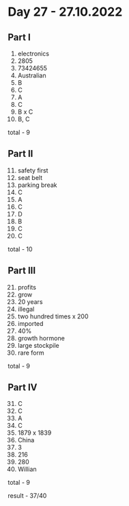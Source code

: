 # Day 27 - 27.10.2022

## Part I

1. electronics
2. 2805 
3. 73424655
4. Australian
5. B
6. C
7. A
8. C
9. B x C
10. B, C

total - 9

## Part II

11. safety first
12. seat belt
13. parking break
14. C
15. A
16. C
17. D
18. B
19. C
20. C

total - 10

## Part III

21. profits
22. grow
23. 20 years
24. illegal
25. two hundred times x 200
26. imported
27. 40%
28. growth hormone
29. large stockpile 
30. rare form

total - 9

## Part IV

31. C
32. C 
33. A
34. C
35. 1879 x 1839
36. China
37. 3
38. 216
39. 280
40. Willian

total - 9

result - 37/40